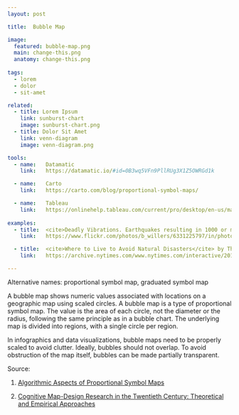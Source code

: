 ```yaml
---
layout: post

title:  Bubble Map

image:
  featured: bubble-map.png
  main: change-this.png
  anatomy: change-this.png
  
tags:
  - lorem
  - dolor
  - sit-amet

related:
  - title: Lorem Ipsum
    link: sunburst-chart
    image: sunburst-chart.png
  - title: Dolor Sit Amet
    link: venn-diagram
    image: venn-diagram.png

tools:
  - name:   Datamatic
    link:   https://datamatic.io/#id=0B3wq5VFn9PllRUg3X1Z5OWRGd1k

  - name:   Carto
    link:   https://carto.com/blog/proportional-symbol-maps/

  - name:   Tableau
    link:   https://onlinehelp.tableau.com/current/pro/desktop/en-us/maps_howto_symbol.html
    
examples:
  - title:  <cite>Deadly Vibrations. Earthquakes resulting in 1000 or more deaths since 1900</cite> by Ben Willers
    link:   https://www.flickr.com/photos/b_willers/6331225797/in/photostream/

  - title:  <cite>Where to Live to Avoid Natural Disasters</cite> by The New York Times
    link:   https://archive.nytimes.com/www.nytimes.com/interactive/2011/05/01/weekinreview/01safe.html?_r=0

---
```

Alternative names: proportional symbol map, graduated symbol map

A bubble map shows numeric values associated with locations on a geographic map using scaled circles. A bubble map is a type of proportional symbol map. The value is the area of each circle, not the diameter or the radius, following the same principle as in a bubble chart. The underlying map is divided into regions, with a single circle per region.

In infographics and data visualizations, bubble maps need to be properly scaled to avoid clutter. Ideally, bubbles should not overlap. To avoid obstruction of the map itself, bubbles can be made partially transparent.

Source:

1. [Algorithmic Aspects of Proportional Symbol Maps](https://www.win.tue.nl/~speckman/papers/SymbolMaps.pdf)

2. [Cognitive Map-Design Research in the Twentieth Century: Theoretical and Empirical Approaches](https://geog.ucsb.edu/~montello/pubs/history.pdf)
